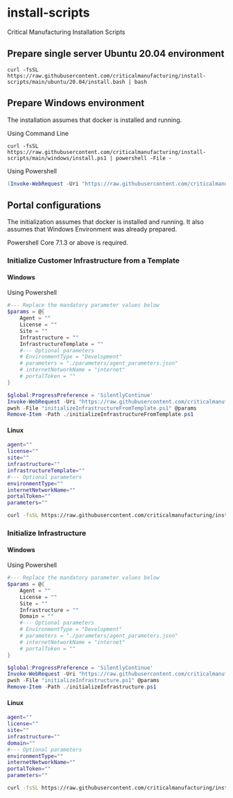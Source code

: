 # install-scripts
Critical Manufacturing Installation Scripts

## Prepare single server Ubuntu 20.04 environment

```
curl -fsSL https://raw.githubusercontent.com/criticalmanufacturing/install-scripts/main/ubuntu/20.04/install.bash | bash
```

## Prepare Windows environment

The installation assumes that docker is installed and running.

Using Command Line

```
curl -fsSL https://raw.githubusercontent.com/criticalmanufacturing/install-scripts/main/windows/install.ps1 | powershell -File -
```
Using Powershell

```powershell
(Invoke-WebRequest -Uri "https://raw.githubusercontent.com/criticalmanufacturing/install-scripts/main/windows/install.ps1").Content | powershell -File -
```

## Portal configurations

The initialization assumes that docker is installed and running.
It also assumes that Windows Environment was already prepared.

Powershell Core 7.1.3 or above is required.

### Initialize Customer Infrastructure from a Template
#### Windows

Using Powershell

```powershell
#--- Replace the mandatory parameter values below
$params = @{
    Agent = ""
    License = ""
    Site = ""
    Infrastructure = ""
    InfrastructureTemplate = ""
    #--- Optional parameters
    # EnvironmentType = "Development"
    # parameters = "./parameters/agent_parameters.json"
    # internetNetworkName = "internet"
    # portalToken = ""
}

$global:ProgressPreference = 'SilentlyContinue'
Invoke-WebRequest -Uri "https://raw.githubusercontent.com/criticalmanufacturing/install-scripts/linux-infrasctucture/windows/portal/initializeInfrastructureFromTemplate.ps1" -OutFile "./initializeInfrastructureFromTemplate.ps1"
pwsh -File "initializeInfrastructureFromTemplate.ps1" @params
Remove-Item -Path ./initializeInfrastructureFromTemplate.ps1
```
#### Linux

```bash
agent=""
license=""
site=""
infrastructure=""
infrastructureTemplate=""
#--- Optional parameters
environmentType=""
internetNetworkName=""
portalToken=""
parameters=""

curl -fsSL https://raw.githubusercontent.com/criticalmanufacturing/install-scripts/linux-infrasctucture/ubuntu/portal/initializeInfrastructure.bash | bash -s -- --agent "$agent" --license "$license" --site "$site" --infrastructure "$infrastructure" --infrastructureTemplate "$infrastructureTemplate" --environmentType "$environmentType" --internetNetworkName "$internetNetworkName" --portalToken "$portalToken" --parameters "$parameters"
```

### Initialize Infrastructure

#### Windows

Using Powershell

```powershell
#--- Replace the mandatory parameter values below
$params = @{
    Agent = ""
    License = ""
    Site = ""
    Infrastructure = ""
    Domain = ""
    #--- Optional parameters
    # EnvironmentType = "Development"
    # parameters = "./parameters/agent_parameters.json"
    # internetNetworkName = "internet"
    # portalToken = ""
}

$global:ProgressPreference = 'SilentlyContinue'
Invoke-WebRequest -Uri "https://raw.githubusercontent.com/criticalmanufacturing/install-scripts/linux-infrasctucture/windows/portal/initializeInfrastructure.ps1" -OutFile "./initializeInfrastructure.ps1"
pwsh -File "initializeInfrastructure.ps1" @params
Remove-Item -Path ./initializeInfrastructure.ps1
```
#### Linux

```bash
agent=""
license=""
site=""
infrastructure=""
domain=""
#--- Optional parameters
environmentType=""
internetNetworkName=""
portalToken=""
parameters=""

curl -fsSL https://raw.githubusercontent.com/criticalmanufacturing/install-scripts/linux-infrasctucture/ubuntu/portal/initializeInfrastructure.bash | bash -s -- --agent "$agent" --license "$license" --site "$site" --infrastructure "$infrastructure" --domain "$domain" --environmentType "$environmentType" --internetNetworkName "$internetNetworkName" --portalToken "$portalToken" --parameters "$parameters"
```
